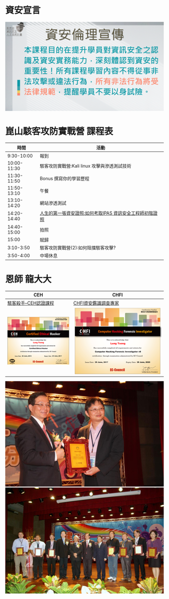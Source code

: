 # 資安宣言
![資安宣言](資安宣言.gif)

# 崑山駭客攻防實戰營 課程表
| 時間 | 活動 |
|---|---|
|9:30-10:00|	報到|
|10:00-11:30|	駭客攻防實戰營:Kali linux 攻擊與滲透測試技術|
|11:30-11:50|	Bonus 撰寫你的學習歷程|
|11:50-13:10|	午餐|
|13:10-14:20|	網站滲透測試|
|14:20-14:40|	[人生的第一張資安證照:如何考取IPAS 資訊安全工程師初階證照](/IPAS初階證照)|
|14:40-15:00|	拍照|
|15:00|	賦歸|
|3:10-3:50|	駭客攻防實戰營(2):如何阻擋駭客攻擊?|
|3:50-4:00|	中場休息|

# 恩師 龍大大
| CEH | CHFI|
|---| ---|
|[駭客殺手–CEH認證課程](https://www.uuu.com.tw/Course/Show/300/EC-Council-CEH-7-%E9%A7%AD%E5%AE%A2%E6%8A%80%E8%A1%93%E5%B0%88%E5%AE%B6%E8%AA%8D%E8%AD%89%E8%AA%B2%E7%A8%8B)|[CHFI資安鑑識調查專家](https://www.uuu.com.tw/Course/Show/1810/EC-Council-CHFI%E8%B3%87%E5%AE%89%E9%91%91%E8%AD%98%E8%AA%BF%E6%9F%A5%E5%B0%88%E5%AE%B6%E8%AA%8D%E8%AD%89%E8%AA%B2%E7%A8%8B)|
|![CEH.png](CEH.png) |![CHFI.png](CHFI.png)|

![edu1.jpg](edu1.jpg) 
![edu2.jpg](edu2.jpg) 

